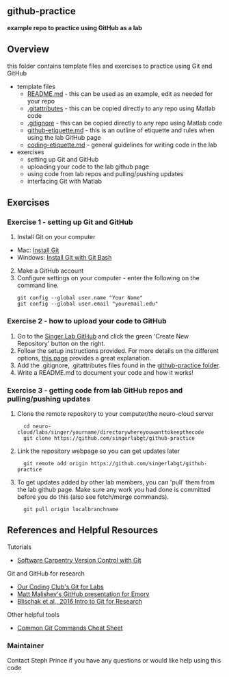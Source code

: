 ## github-practice ##
**example repo to practice using GitHub as a lab**

## Overview ##
this folder contains template files and exercises to practice using Git and GitHub
  * template files
    * [README.md](README.md) - this can be used as an example, edit as needed for your repo
    * [.gitattributes](.gitattributes) - this can be copied directly to any repo using Matlab code
    * [.gitignore](.gitignore) - this can be copied directly to any repo using Matlab code
    * [github-etiquette.md](github-etiquette.md) - this is an outline of etiquette and rules when using the lab GitHub page
    * [coding-etiquette.md](coding-etiquette.md) - general guidelines for writing code in the lab
  * exercises
    * setting up Git and GitHub
    * uploading your code to the lab github page
    * using code from lab repos and pulling/pushing updates
    * interfacing Git with Matlab

## Exercises ##
### Exercise 1 - setting up Git and GitHub ###
  1. Install Git on your computer
   * Mac: [Install Git](https://git-scm.com/book/en/v2/Getting-Started-Installing-Git) 
   * Windows: [Install Git with Git Bash](https://carpentries.github.io/workshop-template/#git)
  2. Make a GitHub account
  3. Configure settings on your computer - enter the following on the command line.
      ```shell
      git config --global user.name "Your Name"
      git config --global user.email "youremail.edu"
      ```
      
### Exercise 2 - how to upload your code to GitHub ###
 1. Go to the [Singer Lab GitHub](https://github.com/singerlabgt) and click the green 'Create New Repository' button on the right. 
 2. Follow the setup instructions provided. For more details on the different options, [this page](http://swcarpentry.github.io/git-novice/07-github/index.html) provides a great explanation.
 3. Add the .gitignore, .gitattributes files found in the [github-practice folder](https://github.com/singerlabgt/github-practice).
 4. Write a README.md to document your code and how it works!
 
### Exercise 3 - getting code from lab GitHub repos and pulling/pushing updates ###
 1. Clone the remote repository to your computer/the neuro-cloud server
    ```shell
      cd neuro-cloud/labs/singer/yourname/directorywhereyouwanttokeepthecode
      git clone https://github.com/singerlabgt/github-practice
    ```
 2. Link the repository webpage so you can get updates later
    ```shell
      git remote add origin https://github.com/singerlabgt/github-practice
    ```
 3. To get updates added by other lab members, you can 'pull' them from the lab github page. Make sure any work you had done is committed before you do this (also see fetch/merge commands).
    ```shell
      git pull origin localbranchname
    ```

## References and Helpful Resources ##   

Tutorials
* [Software Carpentry Version Control with Git](https://swcarpentry.github.io/git-novice/) 

Git and GitHub for research
* [Our Coding Club's Git for Labs](https://ourcodingclub.github.io/2017/05/15/git-for-labs.html)
* [Matt Malishev's GitHub presentation for Emory](https://github.com/darwinanddavis/githubpres)
* [Blischak et al., 2016 Intro to Git for Research](https://journals.plos.org/ploscompbiol/article/file?id=10.1371/journal.pcbi.1004668&type=printable)

Other helpful tools
* [Common Git Commands Cheat Sheet](https://github.github.com/training-kit/downloads/github-git-cheat-sheet.pdf)

### Maintainer ###

Contact Steph Prince if you have any questions or would like help using this code
